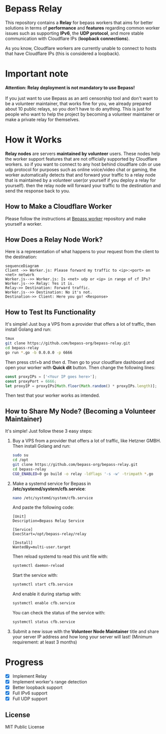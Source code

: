 # Bepass Relay

This repository contains a **Relay** for bepass workers that aims for better solutions in terms of **performance** and **features** regarding common worker issues such as supporting **IPv6**, the **UDP protocol**, and more stable communication with Cloudflare IPs (**loopback connections**).

As you know, Cloudflare workers are currently unable to connect to hosts that have Cloudflare IPs (this is considered a loopback).

# Important note

**Attention: Relay deployment is not mandatory to use Bepass!**\
\
If you just want to use Bepass as an anti censorship tool and don't want to be a volunteer maintainer, that works fine for you, we already prepared about 10 public relays, so you don't have to do anything. This is just for people who want to help the project by becoming a volunteer maintainer or make a private relay for themselves.

# How it Works

**Relay nodes** are servers **maintained by volunteer** users. These nodes help the worker support features that are not officially supported by Cloudflare workers.
so if you want to connect to any host behind cloudflare cdn or use udp protocol for purposes such as online voice/video chat or gaming, the worker automatically detects that and forward your 
traffic to a relay node that is maintained by a volunteer user(or yourself if you deploy a relay for yourself). then the relay node will forward your traffic to the destination and send the response back to you.

## How to Make a Cloudflare Worker

Please follow the instructions at [Bepass worker](https://github.com/bepass-org/bepass-worker) repository and make yourself a worker.

## How Does a Relay Node Work?

Here is a representation of what happens to your request from the client to the destination:

```mermaid
sequenceDiagram
Client ->> Worker.js: Please forward my traffic to <ip>:<port> on <net> network   
Worker.js-->> Worker.js: Is <net> udp or <ip> in range of cf IPs?  
Worker.js-->> Relay: Yes it is.
Relay->> Destination: Forward traffic.  
Worker.js-->> Destination: No it's not.
Destination->> Client: Here you go! <Response>
```


## How to Test Its Functionality

It's simple! Just buy a VPS from a provider that offers a lot of traffic, then install Golang and run:

```bash
tmux
git clone https://github.com/bepass-org/bepass-relay.git
cd bepass-relay
go run *.go -b 0.0.0.0 -p 6666 
```

Then press ctrl+b and then d. Then go to your cloudflare dashboard and open your worker with **Quick dit** button. Then change the following lines:

```js  
const proxyIPs = ['<Your IP goes here>'];
const proxyPort = 6666;
let proxyIP = proxyIPs[Math.floor(Math.random() * proxyIPs.length)];
```

Then test that your worker works as intended.

## How to Share My Node? (Becoming a Volunteer Maintainer)

It's simple! Just follow these 3 easy steps:

1. Buy a VPS from a provider that offers a lot of traffic, like Hetzner GMBH. Then install Golang and run:

   ```bash    
   sudo su
   cd /opt
   git clone https://github.com/bepass-org/bepass-relay.git
   cd bepass-relay
   CGO_ENABLED=0 go build -o relay -ldflags '-s -w' -trimpath *.go
   ```

2. Make a systemd service for Bepass in **/etc/systemd/system/cfb.service**:

   ```bash
   nano /etc/systemd/system/cfb.service
   ```

   And paste the following code:
      ```
   	[Unit]
   	Description=Bepass Relay Service
   	
   	[Service]   
   	ExecStart=/opt/bepass-relay/relay
   	
   	[Install]
   	WantedBy=multi-user.target
      ```
   Then reload systemd to read this unit file with:
      ```bash
   	systemctl daemon-reload
      ```
   Start the service with:
      ```bash
   	systemctl start cfb.service
      ```
   And enable it during startup with:
      ```bash
   	systemctl enable cfb.service
      ```
   You can check the status of the service with:
      ```bash
   	systemctl status cfb.service
      ```
3. Submit a new issue with the **Volunteer Node Maintainer** title and share your server IP address and how long your server will last! (Minimum requirement: at least 3 months)

# Progress

- [x] Implement Relay
- [x] Implement worker's range detection
- [x] Better loopback support
- [x] Full IPv6 support
- [x] Full UDP support

## License

MIT Public License
